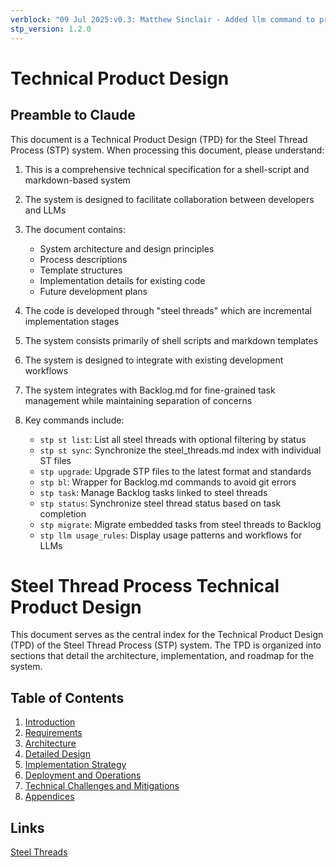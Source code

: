 ```yaml
---
verblock: "09 Jul 2025:v0.3: Matthew Sinclair - Added llm command to preamble"
stp_version: 1.2.0
---
```

# Technical Product Design

## Preamble to Claude

This document is a Technical Product Design (TPD) for the Steel Thread Process (STP) system. When processing this document, please understand:

1. This is a comprehensive technical specification for a shell-script and markdown-based system
2. The system is designed to facilitate collaboration between developers and LLMs
3. The document contains:
   - System architecture and design principles
   - Process descriptions
   - Template structures
   - Implementation details for existing code
   - Future development plans

4. The code is developed through "steel threads" which are incremental implementation stages
5. The system consists primarily of shell scripts and markdown templates
6. The system is designed to integrate with existing development workflows
7. The system integrates with Backlog.md for fine-grained task management while maintaining separation of concerns
8. Key commands include:
   - `stp st list`: List all steel threads with optional filtering by status
   - `stp st sync`: Synchronize the steel_threads.md index with individual ST files
   - `stp upgrade`: Upgrade STP files to the latest format and standards
   - `stp bl`: Wrapper for Backlog.md commands to avoid git errors
   - `stp task`: Manage Backlog tasks linked to steel threads
   - `stp status`: Synchronize steel thread status based on task completion
   - `stp migrate`: Migrate embedded tasks from steel threads to Backlog
   - `stp llm usage_rules`: Display usage patterns and workflows for LLMs

# Steel Thread Process Technical Product Design

This document serves as the central index for the Technical Product Design (TPD) of the Steel Thread Process (STP) system. The TPD is organized into sections that detail the architecture, implementation, and roadmap for the system.

## Table of Contents

1. [Introduction](./1_introduction.md)
2. [Requirements](./2_requirements.md)
3. [Architecture](./3_architecture.md)
4. [Detailed Design](./4_detailed_design.md)
5. [Implementation Strategy](./5_implementation_strategy.md)
6. [Deployment and Operations](./6_deployment_and_operations.md)
7. [Technical Challenges and Mitigations](./7_technical_challenges_and_mitigations.md)
8. [Appendices](./8_appendices.md)

## Links

[Steel Threads](../../prj/st/steel_threads.md)
